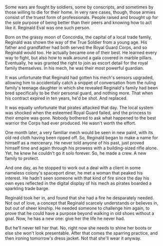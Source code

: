 Some wars are fought by soldiers, some by conscripts, and sometimes by those willing to die for their home. In very rare cases, though, those armies consist of the truest form of professionals. People raised and brought up for the sole purpose of being better than their peers and knowing how to act like it. Reginald Eval was one such person.

Born on the grassy moon of Concordia, the capital of a local trade family, Reginald was shown the way of the True Soldier from a young age. His father and grandfather had both served the Royal Guard Corps, and so Reginald would too. He actually became one of their best. He learned every way to fight, but also how to walk around a gala covered in marble pillars. Eventually, he was granted the right to join as escort detail for the royal family themselves. In his mech, he was their most powerful guardian.

It was unfortunate that Reginald had gotten his mech's sensors upgraded, allowing him to accidentally catch a snippet of conversation from the ruling family's teenage daughter in which she revealed Reginald's family had been bred specifically to be their personal guard, and nothing more. That when his contract expired in ten years, he'd be shot. And replaced.

It was equally unfortunate that pirates attacked that day. The local system was shocked when the esteemed Royal Guard failed, and the princess to their empire was gone. Nobody bothered to ask what happened to the best warrior the Corps had ever produced. He wasn't worth the effort.

One month later, a very familiar mech would be seen in new paint, with its old red cloth having been ripped off. So, Reginald began to make a name for himself as a mercenary. He never told anyone of his past, just proved himself time and again through his prowess with a building-sized rifle alone. Yet, he knew he couldn't go it solo forever. So, he made a crew. A new family to protect.

And one day, as he stopped to work out a deal with a client in some nameless colony's spaceport diner, he met a woman that peaked his interest. He hadn't seen someone with that kind of fire since the day his own eyes reflected in the digital display of his mech as pirates boarded a sparkling trade barge.

Reginald took her in, and found that she had a fire he desparately needed. Not out of love, a concept that Reginald scarcely understands or believes in, but out of sheer kinship. He needed someone to challenge him again, to prove that he could have a purpose beyond walking in old shoes without a goal. Now, he has a new one: give her the life he never had.

But he'll never tell her that. No, right now she needs to shine her boots or else she won't look presentable. After that comes the sparring practice, and then ironing tomorrow's dress jacket. Not that she'll wear it anyway.
